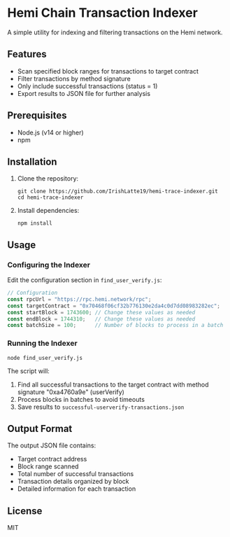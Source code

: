 # Hemi Chain Transaction Indexer

A simple utility for indexing and filtering transactions on the Hemi network.

## Features

- Scan specified block ranges for transactions to target contract
- Filter transactions by method signature
- Only include successful transactions (status = 1)
- Export results to JSON file for further analysis

## Prerequisites

- Node.js (v14 or higher)
- npm

## Installation

1. Clone the repository:
   ```
   git clone https://github.com/IrishLatte19/hemi-trace-indexer.git
   cd hemi-trace-indexer
   ```

2. Install dependencies:
   ```
   npm install
   ```

## Usage

### Configuring the Indexer

Edit the configuration section in `find_user_verify.js`:

```javascript
// Configuration
const rpcUrl = "https://rpc.hemi.network/rpc";
const targetContract = "0x70468f06cf32b776130e2da4c0d7dd08983282ec";
const startBlock = 1743600; // Change these values as needed
const endBlock = 1744310;   // Change these values as needed
const batchSize = 100;      // Number of blocks to process in a batch
```

### Running the Indexer

```
node find_user_verify.js
```

The script will:
1. Find all successful transactions to the target contract with method signature "0xa4760a9e" (userVerify)
2. Process blocks in batches to avoid timeouts
3. Save results to `successful-userverify-transactions.json`

## Output Format

The output JSON file contains:
- Target contract address
- Block range scanned
- Total number of successful transactions
- Transaction details organized by block
- Detailed information for each transaction

## License

MIT 